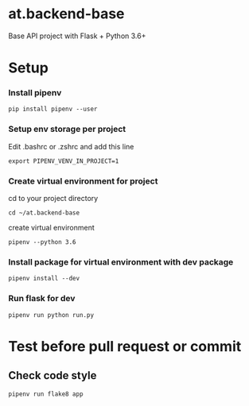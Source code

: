 # at.backend-base
Base API project with Flask + Python 3.6+


# Setup
### Install pipenv
`pip install pipenv --user`

### Setup env storage per project
Edit .bashrc or .zshrc and add this line

`export PIPENV_VENV_IN_PROJECT=1`

### Create virtual environment for project
cd to your project directory

`cd ~/at.backend-base`

create virtual environment

`pipenv --python 3.6`

### Install package for virtual environment with dev package
`pipenv install --dev`

### Run flask for dev
`pipenv run python run.py`

# Test before pull request or commit

## Check code style
`pipenv run flake8 app` 
